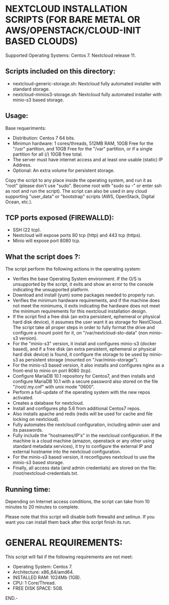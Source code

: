 # NEXTCLOUD INSTALLATION SCRIPTS (FOR BARE METAL OR AWS/OPENSTACK/CLOUD-INIT BASED CLOUDS)

Supported Operating Systems: Centos 7. Nextcloud release 11.


## Scripts included on this directory:

- nextcloud-generic-storage.sh: Nextcloud fully automated installer with standard storage.
- nextcloud-minios3-storage.sh: Nextcloud fully automated installer with minio-s3 based storage.


## Usage:

Base requeriments:

- Distribution: Centos 7 64 bits.
- Minimun hardware: 1 cores/threads, 512MB RAM, 10GB Free for the "/usr" partition, and 10GB Free for the "/var" partition, or if a single partition for all (/) 10GB free total.
- The server must have internet access and at least one usable (static) IP Address.
- Optional: An extra volume for persistent storage.

Copy the script to any place inside the operating system, and run it as "root" (please don't use "sudo". Become root with "sudo su -" or enter ssh as root and run the script).
The script can also be used in any cloud supporting "user_data" or "bootstrap" scripts (AWS, OpenStack, Digital Ocean, etc.).


## TCP ports exposed (FIREWALLD):

- SSH (22 tcp).
- Nextcloud will expose ports 80 tcp (http) and 443 tcp (https).
- Minio will expose port 8080 tcp.


## What the script does ?:

The script perform the following actions in the operating system:

- Verifies the base Operating System environment. If the O/S is unsupported by the script, it exits and show an error to the console indicating the unsupported platform.
- Download and install (yum) some packages needed to properly run.
- Verifies the minimum hardware requirements, and if the machine does not meet the minimums, it exits indicating the hardware does not meet the minimum requirements for this nextcloud installation design.
- If the script find a free disk (an extra persistent, ephemeral or physical hard disk device), it assumes the user want it as storage for NextCloud. The script take all proper steps in order to fully format the drive and configure a mount point for it, on "/var/nextcloud-sto-data" (non minio-s3 version).
- For the "minio-s3" version, it install and configures minio-s3 (docker based), and if a free disk (an extra persistent, ephemeral or physical hard disk device) is found, it configure the storage to be used by minio-s3 as persistent storage (mounted on "/var/minio-storage").
- For the minio-s3 based version, it also installs and configures nginx as a front-end to minio on port 8080 (tcp).
- Configure MariaDB 10.1 repository for Centos7, and then installs and configure MariaDB 10.1 with a secure password also stored on the file "/root/.my.cnf" with unix mode "0600".
- Perform a full-update of the operating system with the new repos activated.
- Creates a database for nextcloud.
- Install and configures php 5.6 from additional Centos7 repos.
- Also installs apache and redis (redis will be used for cache and file locking on nextcloud).
- Fully automates the nextcloud configuration, including admin user and its passwords.
- Fully include the "hostnames/IP's" in the nextcloud configuration. If the machine is a cloud machine (amazon, openstack or any other using standard metadata services), it try to configure the external IP and external hostname into the nextcloud configuration.
- For the minio-s3 based version, it reconfigures nextcloud to use the minio-s3 based storage.
- Finally, all access data (and admin credentials) are stored on the file: /root/nextcloud-credentials.txt.

## Running time:

Depending on Internet access conditions, the script can take from 10 minutes to 20 minutes to complete.

Please note that this script will disable both firewalld and selinux. If you want you can install them back after this script finish its run.


# GENERAL REQUIREMENTS:

This script will fail if the following requirements are not meet:

- Operating System: Centos 7.
- Architecture: x86_64/amd64.
- INSTALLED RAM: 1024Mb (1GB).
- CPU: 1 Core/Thread.
- FREE DISK SPACE: 5GB.


END.-
